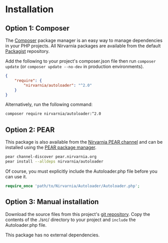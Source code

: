 
# Installation


## Option 1: Composer

The [Composer](https://getcomposer.org/) package manager is an easy way to manage dependencies in your PHP projects. All Nirvarnia packages are available from the default [Packagist](https://packagist.org/) repository.

Add the following to your project's composer.json file then run ``composer update`` (or ``composer update --no-dev`` in production environments).

```json
{
    "require": {
        "nirvarnia/autoloader": "^2.0"
    }
}
```

Alternatively, run the following command:

```bash
composer require nirvarnia/autoloader:^2.0
```


## Option 2: PEAR

This package is also available from the [Nirvarnia PEAR channel](http://pear.nirvarnia.org) and can be installed using the [PEAR package manager](http://pear.php.net/).

```bash
pear channel-discover pear.nirvarnia.org
pear install --alldeps nirvarnia/autoloader
```

Of course, you must explicitly include the Autoloader.php file before you can use it.

```php
require_once 'path/to/Nirvarnia/Autoloader/Autoloader.php';
```


## Option 3: Manual installation

Download the source files from this project's [git repository](https://github.com/nirvarnia/autoloader). Copy the contents of the ./src/ directory to your project and ``include`` the Autoloader.php file.

This package has no external dependencies.

